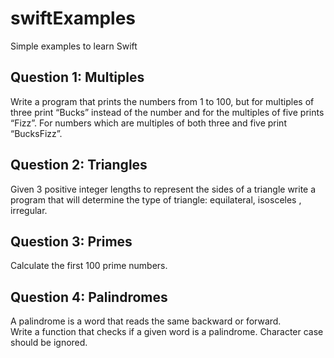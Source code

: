 # swiftExamples
Simple examples to learn Swift

<h2>Question 1: Multiples</h2>
Write a program that prints the numbers from 1 to 100, but for multiples of three print “Bucks” instead of the number and for the multiples of five prints “Fizz”. For numbers which are multiples of both three and five print “BucksFizz”.

<h2>Question 2: Triangles</h2>
Given 3 positive integer lengths to represent the sides of a triangle write a program that will determine the type of triangle: equilateral, isosceles , irregular.

<h2>Question 3: Primes</h2>
Calculate the first 100 prime numbers.

<h2>Question 4: Palindromes</h2>
A palindrome is a word that reads the same backward or forward.<br/>
Write a function that checks if a given word is a palindrome. Character case should be ignored.
